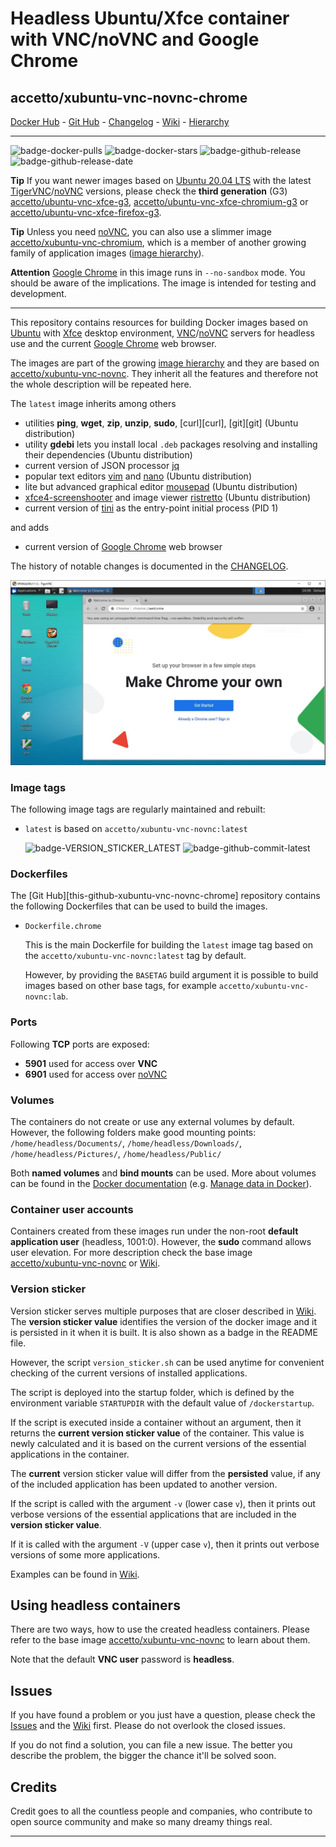 # Headless Ubuntu/Xfce container with VNC/noVNC and Google Chrome

## accetto/xubuntu-vnc-novnc-chrome

[Docker Hub][this-docker] - [Git Hub][this-github] - [Changelog][this-changelog] - [Wiki][this-wiki] - [Hierarchy][this-wiki-image-hierarchy]

***

![badge-docker-pulls][badge-docker-pulls]
![badge-docker-stars][badge-docker-stars]
![badge-github-release][badge-github-release]
![badge-github-release-date][badge-github-release-date]

**Tip** If you want newer images based on [Ubuntu 20.04 LTS][docker-ubuntu] with the latest [TigerVNC][tigervnc-releases]/[noVNC][novnc-releases] versions, please check the **third generation** (G3) [accetto/ubuntu-vnc-xfce-g3][accetto-docker-ubuntu-vnc-xfce-g3], [accetto/ubuntu-vnc-xfce-chromium-g3][accetto-docker-ubuntu-vnc-xfce-chromium-g3] or [accetto/ubuntu-vnc-xfce-firefox-g3][accetto-docker-ubuntu-vnc-xfce-firefox-g3].

**Tip** Unless you need [noVNC][novnc], you can also use a slimmer image [accetto/xubuntu-vnc-chromium][accetto-docker-xubuntu-vnc-chromium], which is a member of another growing family of application images ([image hierarchy][accetto-xubuntu-vnc-wiki-image-hierarchy]).

**Attention** [Google Chrome][chrome] in this image runs in `--no-sandbox` mode. You should be aware of the implications. The image is intended for testing and development.

***

This repository contains resources for building Docker images based on [Ubuntu][docker-ubuntu] with [Xfce][xfce] desktop environment, [VNC][tigervnc]/[noVNC][novnc] servers for headless use and the current [Google Chrome][chrome] web browser.

The images are part of the growing [image hierarchy][this-wiki-image-hierarchy] and they are based on [accetto/xubuntu-vnc-novnc][accetto-docker-xubuntu-vnc-novnc]. They inherit all the features and therefore not the whole description will be repeated here.

The `latest` image inherits among others

- utilities **ping**, **wget**, **zip**, **unzip**, **sudo**, [curl][curl], [git][git] (Ubuntu distribution)
- utility **gdebi** lets  you install local `.deb` packages resolving and installing their dependencies (Ubuntu distribution)
- current version of JSON processor [jq][jq]
- popular text editors [vim][vim] and [nano][nano] (Ubuntu distribution)
- lite but advanced graphical editor [mousepad][mousepad] (Ubuntu distribution)
- [xfce4-screenshooter][screenshooter] and image viewer [ristretto][ristretto] (Ubuntu distribution)
- current version of [tini][tini] as the entry-point initial process (PID 1)

and adds

- current version of [Google Chrome][chrome] web browser

The history of notable changes is documented in the [CHANGELOG][this-changelog].

![container-screenshot][this-screenshot-container]

### Image tags

The following image tags are regularly maintained and rebuilt:

- `latest` is based on `accetto/xubuntu-vnc-novnc:latest`

    ![badge-VERSION_STICKER_LATEST][badge-VERSION_STICKER_LATEST]
    ![badge-github-commit-latest][badge-github-commit-latest]

### Dockerfiles

The [Git Hub][this-github-xubuntu-vnc-novnc-chrome] repository contains the following Dockerfiles that can be used to build the images.

- `Dockerfile.chrome`  
  
  This is the main Dockerfile for building the `latest` image tag based on the `accetto/xubuntu-vnc-novnc:latest` tag by default.

  However, by providing the `BASETAG` build argument it is possible to build images based on other base tags, for example `accetto/xubuntu-vnc-novnc:lab`.

### Ports

Following **TCP** ports are exposed:

- **5901** used for access over **VNC**
- **6901** used for access over [noVNC][novnc]

### Volumes

The containers do not create or use any external volumes by default. However, the following folders make good mounting points: `/home/headless/Documents/`, `/home/headless/Downloads/`, `/home/headless/Pictures/`, `/home/headless/Public/`

Both **named volumes** and **bind mounts** can be used. More about volumes can be found in the [Docker documentation][docker-doc] (e.g. [Manage data in Docker][docker-doc-managing-data]).

### Container user accounts

Containers created from these images run under the non-root **default application user** (headless, 1001:0). However, the **sudo** command allows user elevation. For more description check the base image [accetto/xubuntu-vnc-novnc][accetto-docker-xubuntu-vnc-novnc] or [Wiki][this-wiki].

### Version sticker

Version sticker serves multiple purposes that are closer described in [Wiki][this-wiki]. The **version sticker value** identifies the version of the docker image and it is persisted in it when it is built. It is also shown as a badge in the README file.

However, the script `version_sticker.sh` can be used anytime for convenient checking of the current versions of installed applications.

The script is deployed into the startup folder, which is defined by the environment variable `STARTUPDIR` with the default value of `/dockerstartup`.

If the script is executed inside a container without an argument, then it returns the **current version sticker value** of the container. This value is newly calculated and it is based on the current versions of the essential applications in the container.

The **current** version sticker value will differ from the **persisted** value, if any of the included application has been updated to another version.

If the script is called with the argument `-v` (lower case `v`), then it prints out verbose versions of the essential applications that are included in the **version sticker value**.

If it is called with the argument `-V` (upper case `v`), then it prints out verbose versions of some more applications.

Examples can be found in [Wiki][this-wiki].

## Using headless containers

There are two ways, how to use the created headless containers. Please refer to the base image [accetto/xubuntu-vnc-novnc][accetto-docker-xubuntu-vnc-novnc] to learn about them.

Note that the default **VNC user** password is **headless**.

## Issues

If you have found a problem or you just have a question, please check the [Issues][this-issues] and the [Wiki][this-wiki] first. Please do not overlook the closed issues.

If you do not find a solution, you can file a new issue. The better you describe the problem, the bigger the chance it'll be solved soon.

## Credits

Credit goes to all the countless people and companies, who contribute to open source community and make so many dreamy things real.

***

[this-docker]: https://hub.docker.com/r/accetto/xubuntu-vnc-novnc-chrome/

[this-github]: https://github.com/accetto/xubuntu-vnc-novnc/
[this-changelog]: https://github.com/accetto/xubuntu-vnc-novnc/blob/master/CHANGELOG.md

[this-wiki]: https://github.com/accetto/xubuntu-vnc-novnc/wiki
[this-wiki-image-hierarchy]: https://github.com/accetto/xubuntu-vnc-novnc/wiki/Image-hierarchy

[this-issues]: https://github.com/accetto/xubuntu-vnc-novnc/issues

[this-github-xubuntu-vnc-chrome]: https://github.com/accetto/xubuntu-vnc-novnc/tree/master/docker/xubuntu-vnc-novnc-chrome

[this-screenshot-container]: https://raw.githubusercontent.com/accetto/xubuntu-vnc-novnc/master/docker/xubuntu-vnc-novnc-chrome/xubuntu-vnc-novnc-chrome.jpg

[accetto-docker-xubuntu-vnc-novnc]: https://hub.docker.com/r/accetto/xubuntu-vnc-novnc/

[accetto-docker-xubuntu-vnc-chromium]: https://hub.docker.com/r/accetto/xubuntu-vnc-chromium
[accetto-xubuntu-vnc-wiki-image-hierarchy]: https://github.com/accetto/xubuntu-vnc/wiki/Image-hierarchy

[accetto-docker-ubuntu-vnc-xfce-g3]: https://hub.docker.com/r/accetto/ubuntu-vnc-xfce-g3
[accetto-docker-ubuntu-vnc-xfce-chromium-g3]: https://hub.docker.com/r/accetto/ubuntu-vnc-xfce-chromium-g3
[accetto-docker-ubuntu-vnc-xfce-firefox-g3]: https://hub.docker.com/r/accetto/ubuntu-vnc-xfce-firefox-g3

[docker-ubuntu]: https://hub.docker.com/_/ubuntu/

[docker-doc]: https://docs.docker.com/
[docker-doc-managing-data]: https://docs.docker.com/storage/

[jq]: https://stedolan.github.io/jq/
[mousepad]: https://github.com/codebrainz/mousepad
[nano]: https://www.nano-editor.org/
[novnc]: https://github.com/kanaka/noVNC
[novnc-releases]: https://github.com/novnc/noVNC/releases
[ristretto]: https://docs.xfce.org/apps/ristretto/start
[screenshooter]: https://docs.xfce.org/apps/screenshooter/start
[tigervnc]: http://tigervnc.org
[tigervnc-releases]: https://github.com/TigerVNC/tigervnc/releases
[tightvnc]: http://www.tightvnc.com
[tini]: https://github.com/krallin/tini
[vim]: https://www.vim.org/
[xfce]: http://www.xfce.org

[chrome]: https://www.google.com/chrome/
[chromium]: https://www.chromium.org/Home

<!-- docker badges -->

[badge-docker-pulls]: https://badgen.net/docker/pulls/accetto/xubuntu-vnc-novnc-chrome?icon=docker&label=pulls

[badge-docker-stars]: https://badgen.net/docker/stars/accetto/xubuntu-vnc-novnc-chrome?icon=docker&label=stars

<!-- github badges -->

[badge-github-release]: https://badgen.net/github/release/accetto/xubuntu-vnc-novnc?icon=github&label=release

[badge-github-release-date]: https://img.shields.io/github/release-date/accetto/xubuntu-vnc-novnc?logo=github

<!-- latest tag badges -->

[badge-VERSION_STICKER_LATEST]: https://badgen.net/badge/version%20sticker/ubuntu18.04.5-chrome91.0.4472.77/blue

[badge-github-commit-latest]: https://images.microbadger.com/badges/commit/accetto/xubuntu-vnc-novnc-chromium.svg
